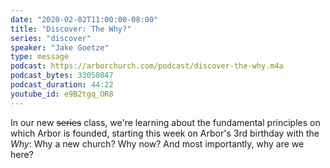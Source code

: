 ```yaml
---
date: "2020-02-02T11:00:00-08:00"
title: "Discover: The Why?"
series: "discover"
speaker: "Jake Goetze"
type: message
podcast: https://arborchurch.com/podcast/discover-the-why.m4a
podcast_bytes: 33050847
podcast_duration: 44:22
youtube_id: e9B2tgq_OR8
---
```


In our new <strike>series</strike> class, we're learning about the fundamental principles on which Arbor is founded, starting this week on Arbor's 3rd birthday with the *Why*: Why a new church? Why now? And most importantly, why are we here?

